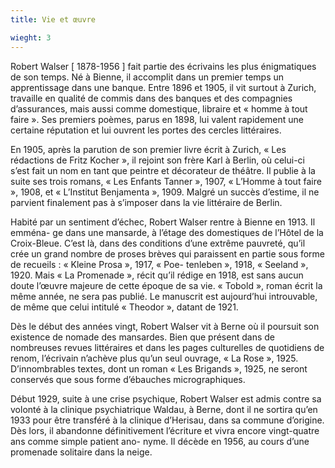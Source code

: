 ```yaml
---
title: Vie et œuvre

wieght: 3
---
```


Robert Walser [ 1878-1956 ] fait partie des écrivains les plus énigmatiques de son
temps. Né à Bienne, il accomplit dans un premier temps un apprentissage dans une
banque. Entre 1896 et 1905, il vit surtout à Zurich, travaille en qualité de commis
dans des banques et des compagnies d’assurances, mais aussi comme domestique,
libraire et « homme à tout faire ». Ses premiers poèmes, parus en 1898, lui valent
rapidement une certaine réputation et lui ouvrent les portes des cercles littéraires.

En 1905, après la parution de son premier livre écrit à Zurich, « Les rédactions
de Fritz Kocher », il rejoint son frère Karl à Berlin, où celui-ci s’est fait un nom en
tant que peintre et décorateur de théâtre. Il publie à la suite ses trois romans, « Les
Enfants Tanner », 1907, « L’Homme à tout faire », 1908, et « L’Institut Benjamenta »,
1909. Malgré un succès d’estime, il ne parvient finalement pas à s’imposer dans la
vie littéraire de Berlin.

Habité par un sentiment d’échec, Robert Walser rentre à Bienne en 1913. Il emména-
ge dans une mansarde, à l’étage des domestiques de l’Hôtel de la Croix-Bleue. C’est
là, dans des conditions d’une extrême pauvreté, qu’il crée un grand nombre de proses
brèves qui paraissent en partie sous forme de recueils : « Kleine Prosa », 1917, « Poe-
tenleben », 1918, « Seeland », 1920. Mais « La Promenade », récit qu’il rédige en 1918,
est sans aucun doute l’œuvre majeure de cette époque de sa vie. « Tobold », roman
écrit la même année, ne sera pas publié. Le manuscrit est aujourd’hui introuvable,
de même que celui intitulé « Theodor », datant de 1921.

Dès le début des années vingt, Robert Walser vit à Berne où il poursuit son existence
de nomade des mansardes. Bien que présent dans de nombreuses revues littéraires et
dans les pages culturelles de quotidiens de renom, l’écrivain n’achève plus qu’un seul
ouvrage, « La Rose », 1925. D’innombrables textes, dont un roman « Les Brigands »,
1925, ne seront conservés que sous forme d’ébauches micrographiques.

Début 1929, suite à une crise psychique, Robert Walser est admis contre sa volonté
à la clinique psychiatrique Waldau, à Berne, dont il ne sortira qu’en 1933 pour être
transféré à la clinique d’Herisau, dans sa commune d’origine. Dès lors, il abandonne
définitivement l’écriture et vivra encore vingt-quatre ans comme simple patient ano-
nyme. Il décède en 1956, au cours d’une promenade solitaire dans la neige.